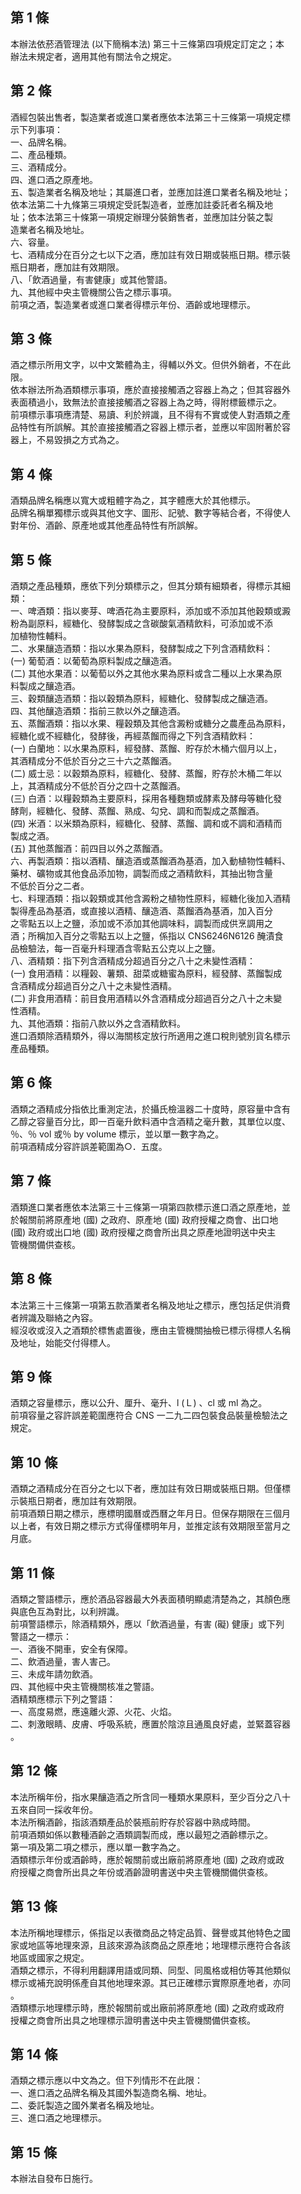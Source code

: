 第 1 條
-------
本辦法依菸酒管理法 (以下簡稱本法) 第三十三條第四項規定訂定之；本  
辦法未規定者，適用其他有關法令之規定。

第 2 條
-------
酒經包裝出售者，製造業者或進口業者應依本法第三十三條第一項規定標  
示下列事項：  
一、品牌名稱。  
二、產品種類。  
三、酒精成分。  
四、進口酒之原產地。  
五、製造業者名稱及地址；其屬進口者，並應加註進口業者名稱及地址；  
    依本法第二十九條第三項規定受託製造者，並應加註委託者名稱及地  
    址；依本法第三十條第一項規定辦理分裝銷售者，並應加註分裝之製  
    造業者名稱及地址。  
六、容量。  
七、酒精成分在百分之七以下之酒，應加註有效日期或裝瓶日期。標示裝  
    瓶日期者，應加註有效期限。  
八、「飲酒過量，有害健康」或其他警語。  
九、其他經中央主管機關公告之標示事項。  
前項之酒，製造業者或進口業者得標示年份、酒齡或地理標示。

第 3 條
-------
酒之標示所用文字，以中文繁體為主，得輔以外文。但供外銷者，不在此  
限。  
依本辦法所為酒類標示事項，應於直接接觸酒之容器上為之；但其容器外  
表面積過小，致無法於直接接觸酒之容器上為之時，得附標籤標示之。  
前項標示事項應清楚、易讀、利於辨識，且不得有不實或使人對酒類之產  
品特性有所誤解。其於直接接觸酒之容器上標示者，並應以牢固附著於容  
器上，不易毀損之方式為之。

第 4 條
-------
酒類品牌名稱應以寬大或粗體字為之，其字體應大於其他標示。  
品牌名稱單獨標示或與其他文字、圖形、記號、數字等結合者，不得使人  
對年份、酒齡、原產地或其他產品特性有所誤解。

第 5 條
-------
酒類之產品種類，應依下列分類標示之，但其分類有細類者，得標示其細  
類：  
一、啤酒類：指以麥芽、啤酒花為主要原料，添加或不添加其他穀類或澱  
    粉為副原料，經糖化、發酵製成之含碳酸氣酒精飲料，可添加或不添  
    加植物性輔料。  
二、水果釀造酒類：指以水果為原料，發酵製成之下列含酒精飲料：  
 (一) 葡萄酒：以葡萄為原料製成之釀造酒。  
 (二) 其他水果酒：以葡萄以外之其他水果為原料或含二種以上水果為原  
      料製成之釀造酒。  
三、穀類釀造酒類：指以穀類為原料，經糖化、發酵製成之釀造酒。  
四、其他釀造酒類：指前三款以外之釀造酒。  
五、蒸餾酒類：指以水果、糧穀類及其他含澱粉或糖分之農產品為原料，  
    經糖化或不經糖化，發酵後，再經蒸餾而得之下列含酒精飲料：  
 (一) 白蘭地：以水果為原料，經發酵、蒸餾、貯存於木桶六個月以上，  
      其酒精成分不低於百分之三十六之蒸餾酒。  
 (二) 威士忌：以穀類為原料，經糖化、發酵、蒸餾，貯存於木桶二年以  
      上，其酒精成分不低於百分之四十之蒸餾酒。  
 (三) 白酒：以糧穀類為主要原料，採用各種麴類或酵素及酵母等糖化發  
      酵劑，經糖化、發酵、蒸餾、熟成、勾兌、調和而製成之蒸餾酒。  
 (四) 米酒：以米類為原料，經糖化、發酵、蒸餾、調和或不調和酒精而  
      製成之酒。  
 (五) 其他蒸餾酒：前四目以外之蒸餾酒。  
六、再製酒類：指以酒精、釀造酒或蒸餾酒為基酒，加入動植物性輔料、  
    藥材、礦物或其他食品添加物，調製而成之酒精飲料，其抽出物含量  
    不低於百分之二者。  
七、料理酒類：指以榖類或其他含澱粉之植物性原料，經糖化後加入酒精  
    製得產品為基酒，或直接以酒精、釀造酒、蒸餾酒為基酒，加入百分  
    之零點五以上之鹽，添加或不添加其他調味料，調製而成供烹調用之  
    酒；所稱加入百分之零點五以上之鹽，係指以 CNS6246N6126 醃漬食  
    品檢驗法，每一百毫升料理酒含零點五公克以上之鹽。  
八、酒精類：指下列含酒精成分超過百分之八十之未變性酒精：  
 (一) 食用酒精：以糧榖、薯類、甜菜或糖蜜為原料，經發酵、蒸餾製成  
      含酒精成分超過百分之八十之未變性酒精。  
 (二) 非食用酒精：前目食用酒精以外含酒精成分超過百分之八十之未變  
      性酒精。  
九、其他酒類：指前八款以外之含酒精飲料。  
進口酒類除酒精類外，得以海關核定放行所適用之進口稅則號別貨名標示  
產品種類。

第 6 條
-------
酒類之酒精成分指依比重測定法，於攝氏檢溫器二十度時，原容量中含有  
乙醇之容量百分比，即一百毫升飲料酒中含酒精之毫升數，其單位以度、  
％、％ vol  或％ by volume  標示，並以單一數字為之。  
前項酒精成分容許誤差範圍為○．五度。

第 7 條
-------
酒類進口業者應依本法第三十三條第一項第四款標示進口酒之原產地，並  
於報關前將原產地 (國) 之政府、原產地 (國) 政府授權之商會、出口地  
 (國) 政府或出口地 (國) 政府授權之商會所出具之原產地證明送中央主  
管機關備供查核。

第 8 條
-------
本法第三十三條第一項第五款酒業者名稱及地址之標示，應包括足供消費  
者辨識及聯絡之內容。  
經沒收或沒入之酒類於標售處置後，應由主管機關抽檢已標示得標人名稱  
及地址，始能交付得標人。

第 9 條
-------
酒類之容量標示，應以公升、厘升、毫升、l  (Ｌ) 、cl  或 ml 為之。  
前項容量之容許誤差範圍應符合 CNS  一二九二四包裝食品裝量檢驗法之  
規定。

第 10 條
--------
酒類之酒精成分在百分之七以下者，應加註有效日期或裝瓶日期。但僅標  
示裝瓶日期者，應加註有效期限。  
前項酒類日期之標示，應標明國曆或西曆之年月日。但保存期限在三個月  
以上者，有效日期之標示方式得僅標明年月，並推定該有效期限至當月之  
月底。

第 11 條
--------
酒類之警語標示，應於酒品容器最大外表面積明顯處清楚為之，其顏色應  
與底色互為對比，以利辨識。  
前項警語標示，除酒精類外，應以「飲酒過量，有害 (礙) 健康」或下列  
警語之一標示：  
一、酒後不開車，安全有保障。  
二、飲酒過量，害人害己。  
三、未成年請勿飲酒。  
四、其他經中央主管機關核准之警語。  
酒精類應標示下列之警語：  
一、高度易燃，應遠離火源、火花、火焰。  
二、刺激眼睛、皮膚、呼吸系統，應置於陰涼且通風良好處，並緊蓋容器  
    。

第 12 條
--------
本法所稱年份，指水果釀造酒之所含同一種類水果原料，至少百分之八十  
五來自同一採收年份。  
本法所稱酒齡，指該酒類產品於裝瓶前貯存於容器中熟成時間。  
前項酒類如係以數種酒齡之酒類調製而成，應以最短之酒齡標示之。  
第一項及第二項之標示，應以單一數字為之。  
酒類標示年份或酒齡時，應於報關前或出廠前將原產地 (國) 之政府或政  
府授權之商會所出具之年份或酒齡證明書送中央主管機關備供查核。

第 13 條
--------
本法所稱地理標示，係指足以表徵商品之特定品質、聲譽或其他特色之國  
家或地區等地理來源，且該來源為該商品之原產地；地理標示應符合各該  
地區或國家之規定。  
酒類之標示，不得利用翻譯用語或同類、同型、同風格或相仿等其他類似  
標示或補充說明係產自其他地理來源。其已正確標示實際原產地者，亦同  
。  
酒類標示地理標示時，應於報關前或出廠前將原產地 (國) 之政府或政府  
授權之商會所出具之地理標示證明書送中央主管機關備供查核。

第 14 條
--------
酒類之標示應以中文為之。但下列情形不在此限：  
一、進口酒之品牌名稱及其國外製造商名稱、地址。  
二、委託製造之國外業者名稱及地址。  
三、進口酒之地理標示。

第 15 條
--------
本辦法自發布日施行。


